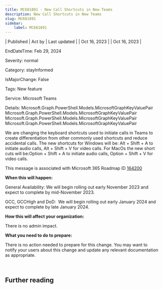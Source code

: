 ```yaml
---
title: MC681891 - New Call Shortcuts in New Teams
description: New Call Shortcuts in New Teams
slug: MC681891
sidebar:
    label: MC681891
---
```



| Published | Act by | Last updated |
| Oct 16, 2023 |  | Oct 16, 2023 |

EndDateTime: Feb 29, 2024

Severity: normal

Category: stayInformed

IsMajorChange: False

Tags: New feature

Service: Microsoft Teams

Details: Microsoft.Graph.PowerShell.Models.MicrosoftGraphKeyValuePair Microsoft.Graph.PowerShell.Models.MicrosoftGraphKeyValuePair Microsoft.Graph.PowerShell.Models.MicrosoftGraphKeyValuePair Microsoft.Graph.PowerShell.Models.MicrosoftGraphKeyValuePair

<p>We are changing the keyboard shortcuts used to initiate calls in Teams to create differentiation from other commonly used shortcuts and reduce accidental calls. The new shortcuts for Windows will be: Alt + Shift + A to initiate audio calls, Alt + Shift + V for video calls. For MacOs the new short cuts will be:Option + Shift + A to initiate audio calls, Option + Shift + V for video calls.</p>
<p>This message is associated with Microsoft 365 Roadmap ID <a href="https://www.microsoft.com/microsoft-365/roadmap?filters=&amp;searchterms=164200" target="_blank">164200</a></p>
<p><b>When this will happen:</b></p><p>General Availability: We will begin rolling out early November 2023 and expect to complete by mid-November 2023.<br></p><p>GCC, GCCHigh and DoD:&nbsp; We will begin rolling out early January 2024 and expect to complete by late January 2024.</p>

<p><b>How this will affect your organization:</b></p>

<p>There is no admin impact.</p>
<p><b>What you need to do to prepare:</b></p>
<p>There is no action needed to prepare for this change. You may want to notify your users about this change and update any relevant documentation as appropriate.</p>
<p><br></p>

## Further reading

